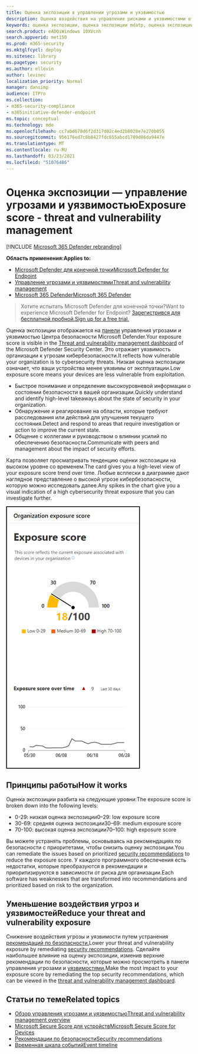 ```yaml
---
title: Оценка экспозиции в управлении угрозами и уязвимостью
description: Оценка воздействия на управление рисками и уязвимостями отражает уязвимость организации к угрозам кибербезопасности.
keywords: оценка экспозиции, оценка экспозиции mdatp, оценка экспозиции mdatp tvm, оценка экспозиции организации, оценка экспозиции организации tvm, управление угрозами и уязвимостью, Microsoft Defender для Endpoint
search.product: eADQiWindows 10XVcnh
search.appverid: met150
ms.prod: m365-security
ms.mktglfcycl: deploy
ms.sitesec: library
ms.pagetype: security
ms.author: ellevin
author: levinec
localization_priority: Normal
manager: dansimp
audience: ITPro
ms.collection:
- m365-security-compliance
- m365initiative-defender-endpoint
ms.topic: conceptual
ms.technology: mde
ms.openlocfilehash: cc7abd678d6f2d317d02c4ed2b8028e7e270b055
ms.sourcegitcommit: 956176ed7c8b8427fdc655abcd1709d86da9447e
ms.translationtype: MT
ms.contentlocale: ru-RU
ms.lasthandoff: 03/23/2021
ms.locfileid: "51076486"
---
```

# <a name="exposure-score---threat-and-vulnerability-management"></a><span data-ttu-id="aa2a5-104">Оценка экспозиции — управление угрозами и уязвимостью</span><span class="sxs-lookup"><span data-stu-id="aa2a5-104">Exposure score - threat and vulnerability management</span></span>

[!INCLUDE [Microsoft 365 Defender rebranding](../../includes/microsoft-defender.md)]

<span data-ttu-id="aa2a5-105">**Область применения:**</span><span class="sxs-lookup"><span data-stu-id="aa2a5-105">**Applies to:**</span></span>

- [<span data-ttu-id="aa2a5-106">Microsoft Defender для конечной точки</span><span class="sxs-lookup"><span data-stu-id="aa2a5-106">Microsoft Defender for Endpoint</span></span>](https://go.microsoft.com/fwlink/?linkid=2154037)
- [<span data-ttu-id="aa2a5-107">Управление угрозами и уязвимостями</span><span class="sxs-lookup"><span data-stu-id="aa2a5-107">Threat and vulnerability management</span></span>](next-gen-threat-and-vuln-mgt.md)
- [<span data-ttu-id="aa2a5-108">Microsoft 365 Defender</span><span class="sxs-lookup"><span data-stu-id="aa2a5-108">Microsoft 365 Defender</span></span>](https://go.microsoft.com/fwlink/?linkid=2118804)

><span data-ttu-id="aa2a5-109">Хотите испытать Microsoft Defender для конечной точки?</span><span class="sxs-lookup"><span data-stu-id="aa2a5-109">Want to experience Microsoft Defender for Endpoint?</span></span> [<span data-ttu-id="aa2a5-110">Зарегистрився для бесплатной пробной.</span><span class="sxs-lookup"><span data-stu-id="aa2a5-110">Sign up for a free trial.</span></span>](https://www.microsoft.com/microsoft-365/windows/microsoft-defender-atp?ocid=docs-wdatp-portaloverview-abovefoldlink)

<span data-ttu-id="aa2a5-111">Оценка экспозиции отображается на [панели](tvm-dashboard-insights.md) управления угрозами и уязвимостью Центра безопасности Microsoft Defender.</span><span class="sxs-lookup"><span data-stu-id="aa2a5-111">Your exposure score is visible in the [Threat and vulnerability management dashboard](tvm-dashboard-insights.md) of the Microsoft Defender Security Center.</span></span> <span data-ttu-id="aa2a5-112">Это отражает уязвимость организации к угрозам кибербезопасности.</span><span class="sxs-lookup"><span data-stu-id="aa2a5-112">It reflects how vulnerable your organization is to cybersecurity threats.</span></span> <span data-ttu-id="aa2a5-113">Низкая оценка экспозиции означает, что ваши устройства менее уязвимы от эксплуатации.</span><span class="sxs-lookup"><span data-stu-id="aa2a5-113">Low exposure score means your devices are less vulnerable from exploitation.</span></span>

- <span data-ttu-id="aa2a5-114">Быстрое понимание и определение высокоуровневой информации о состоянии безопасности в вашей организации.</span><span class="sxs-lookup"><span data-stu-id="aa2a5-114">Quickly understand and identify high-level takeaways about the state of security in your organization.</span></span>
- <span data-ttu-id="aa2a5-115">Обнаружение и реагирование на области, которые требуют расследования или действий для улучшения текущего состояния.</span><span class="sxs-lookup"><span data-stu-id="aa2a5-115">Detect and respond to areas that require investigation or action to improve the current state.</span></span>
- <span data-ttu-id="aa2a5-116">Общение с коллегами и руководством о влиянии усилий по обеспечению безопасности.</span><span class="sxs-lookup"><span data-stu-id="aa2a5-116">Communicate with peers and management about the impact of security efforts.</span></span>

<span data-ttu-id="aa2a5-117">Карта позволяет просматривать тенденцию оценки экспозиции на высоком уровне со временем.</span><span class="sxs-lookup"><span data-stu-id="aa2a5-117">The card gives you a high-level view of your exposure score trend over time.</span></span> <span data-ttu-id="aa2a5-118">Любые всплески в диаграмме дают наглядное представление о высокой угрозе кибербезопасности, которую можно исследовать далее.</span><span class="sxs-lookup"><span data-stu-id="aa2a5-118">Any spikes in the chart give you a visual indication of a high cybersecurity threat exposure that you can investigate further.</span></span>

![Карта показателей экспозиции](images/tvm_exp_score.png)

## <a name="how-it-works"></a><span data-ttu-id="aa2a5-120">Принципы работы</span><span class="sxs-lookup"><span data-stu-id="aa2a5-120">How it works</span></span>

<span data-ttu-id="aa2a5-121">Оценка экспозиции разбита на следующие уровни:</span><span class="sxs-lookup"><span data-stu-id="aa2a5-121">The exposure score is broken down into the following levels:</span></span>

- <span data-ttu-id="aa2a5-122">0-29: низкая оценка экспозиции</span><span class="sxs-lookup"><span data-stu-id="aa2a5-122">0–29: low exposure score</span></span>
- <span data-ttu-id="aa2a5-123">30-69: средняя оценка экспозиции</span><span class="sxs-lookup"><span data-stu-id="aa2a5-123">30–69: medium exposure score</span></span>
- <span data-ttu-id="aa2a5-124">70-100: высокая оценка экспозиции</span><span class="sxs-lookup"><span data-stu-id="aa2a5-124">70–100: high exposure score</span></span>

<span data-ttu-id="aa2a5-125">Вы можете устранять проблемы, основываясь [](tvm-security-recommendation.md) на рекомендациях по безопасности с приоритетами, чтобы снизить оценку экспозиции.</span><span class="sxs-lookup"><span data-stu-id="aa2a5-125">You can remediate the issues based on prioritized [security recommendations](tvm-security-recommendation.md) to reduce the exposure score.</span></span> <span data-ttu-id="aa2a5-126">У каждого программного обеспечения есть недостатки, которые преобразуются в рекомендации и приоритизируются в зависимости от риска для организации.</span><span class="sxs-lookup"><span data-stu-id="aa2a5-126">Each software has weaknesses that are transformed into recommendations and prioritized based on risk to the organization.</span></span>

## <a name="reduce-your-threat-and-vulnerability-exposure"></a><span data-ttu-id="aa2a5-127">Уменьшение воздействия угроз и уязвимостей</span><span class="sxs-lookup"><span data-stu-id="aa2a5-127">Reduce your threat and vulnerability exposure</span></span>

<span data-ttu-id="aa2a5-128">Снижение воздействия угрозы и уязвимости путем устранения [рекомендаций по безопасности.](tvm-security-recommendation.md)</span><span class="sxs-lookup"><span data-stu-id="aa2a5-128">Lower your threat and vulnerability exposure by remediating [security recommendations](tvm-security-recommendation.md).</span></span> <span data-ttu-id="aa2a5-129">Сделайте наибольшее влияние на оценку экспозиции, изменив верхние рекомендации по безопасности, которые можно просмотреть в панели управления угрозами и [уязвимостями.](tvm-dashboard-insights.md)</span><span class="sxs-lookup"><span data-stu-id="aa2a5-129">Make the most impact to your exposure score by remediating the top security recommendations, which can be viewed in the [threat and vulnerability management dashboard](tvm-dashboard-insights.md).</span></span>

## <a name="related-topics"></a><span data-ttu-id="aa2a5-130">Статьи по теме</span><span class="sxs-lookup"><span data-stu-id="aa2a5-130">Related topics</span></span>

- [<span data-ttu-id="aa2a5-131">Обзор управления угрозами и уязвимостью</span><span class="sxs-lookup"><span data-stu-id="aa2a5-131">Threat and vulnerability management overview</span></span>](next-gen-threat-and-vuln-mgt.md)
- [<span data-ttu-id="aa2a5-132">Microsoft Secure Score для устройств</span><span class="sxs-lookup"><span data-stu-id="aa2a5-132">Microsoft Secure Score for Devices</span></span>](tvm-microsoft-secure-score-devices.md)
- [<span data-ttu-id="aa2a5-133">Рекомендации по безопасности</span><span class="sxs-lookup"><span data-stu-id="aa2a5-133">Security recommendations</span></span>](tvm-security-recommendation.md)
- [<span data-ttu-id="aa2a5-134">Временная шкала событий</span><span class="sxs-lookup"><span data-stu-id="aa2a5-134">Event timeline</span></span>](threat-and-vuln-mgt-event-timeline.md)
